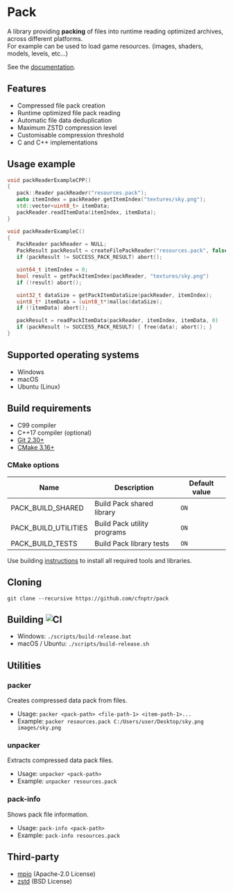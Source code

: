 # Pack

A library providing **packing** of files into runtime reading optimized archives, across different platforms.<br/>
For example can be used to load game resources. (images, shaders, models, levels, etc...)

See the [documentation](docs/html/index.html).

## Features

* Compressed file pack creation
* Runtime optimized file pack reading
* Automatic file data deduplication
* Maximum ZSTD compression level
* Customisable compression threshold
* C and C++ implementations

## Usage example

```cpp
void packReaderExampleCPP()
{
   pack::Reader packReader("resources.pack");
   auto itemIndex = packReader.getItemIndex("textures/sky.png");
   std::vector<uint8_t> itemData;
   packReader.readItemData(itemIndex, itemData);
}
```

```c
void packReaderExampleC()
{
   PackReader packReader = NULL;
   PackResult packResult = createFilePackReader("resources.pack", false, 1, &packReader);
   if (packResult != SUCCESS_PACK_RESULT) abort();

   uint64_t itemIndex = 0;
   bool result = getPackItemIndex(packReader, "textures/sky.png")
   if (!result) abort();

   uint32_t dataSize = getPackItemDataSize(packReader, itemIndex);
   uint8_t* itemData = (uint8_t*)malloc(dataSize);
   if (!itemData) abort();

   packResult = readPackItemData(packReader, itemIndex, itemData, 0)
   if (packResult != SUCCESS_PACK_RESULT) { free(data); abort(); }
}
```

## Supported operating systems

* Windows
* macOS
* Ubuntu (Linux)

## Build requirements

* C99 compiler
* C++17 compiler (optional)
* [Git 2.30+](https://git-scm.com/)
* [CMake 3.16+](https://cmake.org/)

### CMake options

| Name                 | Description                 | Default value |
|----------------------|-----------------------------|---------------|
| PACK_BUILD_SHARED    | Build Pack shared library   | `ON`          |
| PACK_BUILD_UTILITIES | Build Pack utility programs | `ON`          |
| PACK_BUILD_TESTS     | Build Pack library tests    | `ON`          |

Use building [instructions](BUILDING.md) to install all required tools and libraries.

## Cloning

```
git clone --recursive https://github.com/cfnptr/pack
```

## Building ![CI](https://github.com/cfnptr/pack/actions/workflows/cmake.yml/badge.svg)

* Windows: ```./scripts/build-release.bat```
* macOS / Ubuntu: ```./scripts/build-release.sh```

## Utilities

### packer

Creates compressed data pack from files.

* Usage: ```packer <pack-path> <file-path-1> <item-path-1>...```
* Example: ```packer resources.pack C:/Users/user/Desktop/sky.png images/sky.png```

### unpacker

Extracts compressed data pack files.

* Usage: ```unpacker <pack-path>```
* Example: ```unpacker resources.pack```

### pack-info

Shows pack file information.

* Usage: ```pack-info <pack-path>```
* Example: ```pack-info resources.pack```

## Third-party

* [mpio](https://github.com/cfnptr/mpio/) (Apache-2.0 License)
* [zstd](https://github.com/facebook/zstd/) (BSD License)